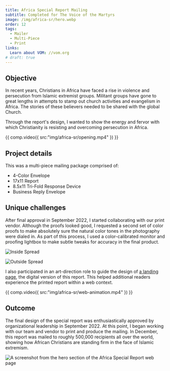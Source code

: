 ```yaml
---
title: Africa Special Report Mailing
subtitle: Completed for The Voice of the Martyrs
image: /img/africa-sr/hero.webp
order: 12
tags:
  - Mailer
  - Multi-Piece
  - Print
links:
  Learn about VOM: //vom.org
# draft: true
---
```


## Objective

In recent years, Christians in Africa have faced a rise in violence and
persecution from Islamic extremist groups. Militant groups have gone to great
lengths in attempts to stamp out church activities and evangelism in Africa. The
stories of these believers needed to be shared with the global Church.

Through the report's design, I wanted to show the energy and fervor with which
Christianity is resisting and overcoming persecution in Africa.

{{ comp.video({ src:"img/africa-sr/opening.mp4" }) }}

## Project details

This was a multi-piece mailing package comprised of:

- 4-Color Envelope
- 17x11 Report
- 8.5x11 Tri-Fold Response Device
- Business Reply Envelope

## Unique challenges

After final approval in September 2022, I started collaborating with our print
vendor. Although the proofs looked good, I requested a second set of color
proofs to make absolutely sure the natural color tones in the photography were
dialed in. As part of this process, I used a color-calibrated monitor and
proofing lightbox to make subtle tweaks for accuracy in the final product.

![Inside Spread](/img/africa-sr/interior-spread.webp)

![Outside Spread](/img/africa-sr/outside-spread.webp)

I also participated in an art-direction role to guide the design of
[a landing page](//vom.org/2022-12-africa), the digital version of this report.
This helped additional readers experience the printed report within a web
context.

{{ comp.video({ src:"img/africa-sr/web-animation.mp4" }) }}

## Outcome

The final design of the special report was enthusiastically approved by
organizational leadership in September 2022. At this point, I began working with
our team and vendor to print and produce the mailing. In December, this report
was mailed to roughly 500,000 recipients all over the world, showing how African
Christians are standing firm in the face of Islamic extremism.

![A screenshot from the hero section of the Africa Special Report web page](/img/africa-sr/web-mac.webp)
